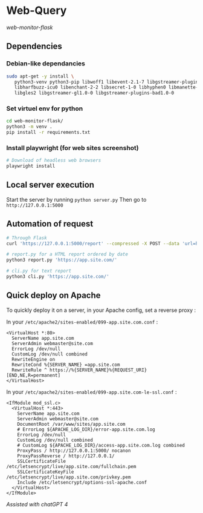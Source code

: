 # Web-Query
<i>web-monitor-flask</i>

## Dependencies

### Debian-like dependancies

```sh
sudo apt-get -y install \
   python3-venv python3-pip libwoff1 libevent-2.1-7 libgstreamer-plugins-base1.0-0 gstreamer1.0-plugins-base \
   libharfbuzz-icu0 libenchant-2-2 libsecret-1-0 libhyphen0 libmanette-0.2-0 \
   libgles2 libgstreamer-gl1.0-0 libgstreamer-plugins-bad1.0-0
```

### Set virtuel env for python

```sh
cd web-monitor-flask/
python3 -m venv .
pip install -r requirements.txt
```

### Install playwright (for web sites screenshot)

```sh
# Download of headless web browsers
playwright install
```

## Local server execution

Start the server by running `python server.py`
Then go to `http://127.0.0.1:5000`

## Automation of request

```sh
# Through Flask
curl 'https://127.0.0.1:5000/report' --compressed -X POST --data 'url=https://app.site.com/' -o report.html

# report.py for a HTML report ordered by date
python3 report.py 'https://app.site.com/'

# cli.py for text report
python3 cli.py 'https://app.site.com/'
```

## Quick deploy on Apache

To quickly deploy it on a server, in your Apache config, set a reverse proxy : 

In your `/etc/apache2/sites-enabled/099-app.site.com.conf` : 

```
<VirtualHost *:80>
  ServerName app.site.com
  ServerAdmin webmaster@site.com
  ErrorLog /dev/null
  CustomLog /dev/null combined
  RewriteEngine on
  RewriteCond %{SERVER_NAME} =app.site.com
  RewriteRule ^ https://%{SERVER_NAME}%{REQUEST_URI} [END,NE,R=permanent]
</VirtualHost>
```

In your `/etc/apache2/sites-enabled/099-app.site.com-le-ssl.conf` : 

```
<IfModule mod_ssl.c>
  <VirtualHost *:443>
    ServerName app.site.com
    ServerAdmin webmaster@site.com
    DocumentRoot /var/www/sites/app.site.com
    # ErrorLog ${APACHE_LOG_DIR}/error-app.site.com.log
    ErrorLog /dev/null
    CustomLog /dev/null combined
    # CustomLog ${APACHE_LOG_DIR}/access-app.site.com.log combined
    ProxyPass / http://127.0.0.1:5000/ nocanon
    ProxyPassReverse / http://127.0.0.1/
    SSLCertificateFile /etc/letsencrypt/live/app.site.com/fullchain.pem
    SSLCertificateKeyFile /etc/letsencrypt/live/app.site.com/privkey.pem
    Include /etc/letsencrypt/options-ssl-apache.conf
  </VirtualHost>
</IfModule>
```

<i>Assisted with chatGPT 4</i>


